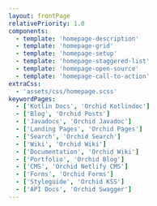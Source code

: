 ```yaml
---
layout: frontPage
relativePriority: 1.0
components:
  - template: 'homepage-description'
  - template: 'homepage-grid'
  - template: 'homepage-setup'
  - template: 'homepage-staggered-list'
  - template: 'homepage-open-source'
  - template: 'homepage-call-to-action'
extraCss:
  - 'assets/css/homepage.scss'
keywordPages:
  - ['Kotlin Docs', 'Orchid Kotlindoc']
  - ['Blog', 'Orchid Posts']
  - ['Javadocs', 'Orchid Javadoc']
  - ['Landing Pages', 'Orchid Pages']
  - ['Search', 'Orchid Search']
  - ['Wiki', 'Orchid Wiki']
  - ['Documentation', 'Orchid Wiki']
  - ['Portfolio', 'Orchid Blog']
  - ['CMS', 'Orchid Netlify CMS']
  - ['Forms', 'Orchid Forms']
  - ['Styleguide', 'Orchid KSS']
  - ['API Docs', 'Orchid Swagger']
---
```

